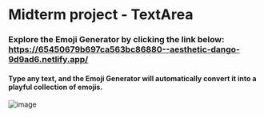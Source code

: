# Midterm project - TextArea
### Explore the Emoji Generator by clicking the link below: https://65450679b697ca563bc86880--aesthetic-dango-9d9ad6.netlify.app/
#### Type any text, and the Emoji Generator will automatically convert it into a playful collection of emojis.
![image](https://github.com/szebiniso/midterm-textarea-project/assets/72644178/d919c2c2-eddd-4e7c-bce8-5e02e41b5623)
